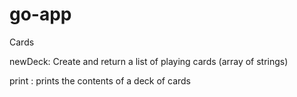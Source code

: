 # go-app

Cards

newDeck: Create and return a list of playing cards (array of strings)

print : prints the contents of a deck of cards


